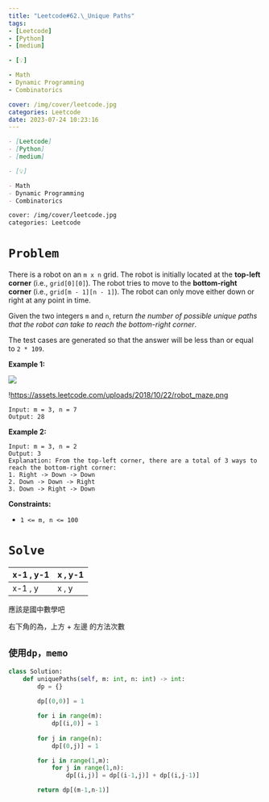 ```yaml
---
title: "Leetcode#62.\_Unique Paths"
tags:
- [Leetcode]
- [Python]
- [medium]

- [💡]

- Math
- Dynamic Programming
- Combinatorics

cover: /img/cover/leetcode.jpg
categories: Leetcode
date: 2023-07-24 10:23:16
---
```

```markdown
- [Leetcode]
- [Python]
- [medium]

- [💡]

- Math
- Dynamic Programming
- Combinatorics

cover: /img/cover/leetcode.jpg
categories: Leetcode
```

# `Problem`

There is a robot on an `m x n` grid. The robot is initially located at the **top-left corner** (i.e., `grid[0][0]`). The robot tries to move to the **bottom-right corner** (i.e., `grid[m - 1][n - 1]`). The robot can only move either down or right at any point in time.

Given the two integers `m` and `n`, return *the number of possible unique paths that the robot can take to reach the bottom-right corner*.

The test cases are generated so that the answer will be less than or equal to `2 * 109`.

**Example 1:**

![](https://assets.leetcode.com/uploads/2018/10/22/robot_maze.png)

!https://assets.leetcode.com/uploads/2018/10/22/robot_maze.png

```
Input: m = 3, n = 7
Output: 28

```

**Example 2:**

```
Input: m = 3, n = 2
Output: 3
Explanation: From the top-left corner, there are a total of 3 ways to reach the bottom-right corner:
1. Right -> Down -> Down
2. Down -> Down -> Right
3. Down -> Right -> Down

```

**Constraints:**

- `1 <= m, n <= 100`

# `Solve`

| x-1 ,  y-1 | x ,  y-1 |
| --- | --- |
| x-1   ,    y | x   ,   y |

應該是國中數學吧

右下角的為，上方 + 左邊 的方法次數

## `使用dp，memo`

```python
class Solution:
    def uniquePaths(self, m: int, n: int) -> int:
        dp = {}
        
        dp[(0,0)] = 1

        for i in range(m):
            dp[(i,0)] = 1
        
        for j in range(n):
            dp[(0,j)] = 1

        for i in range(1,m):
            for j in range(1,n):
                dp[(i,j)] = dp[(i-1,j)] + dp[(i,j-1)]

        return dp[(m-1,n-1)]
```